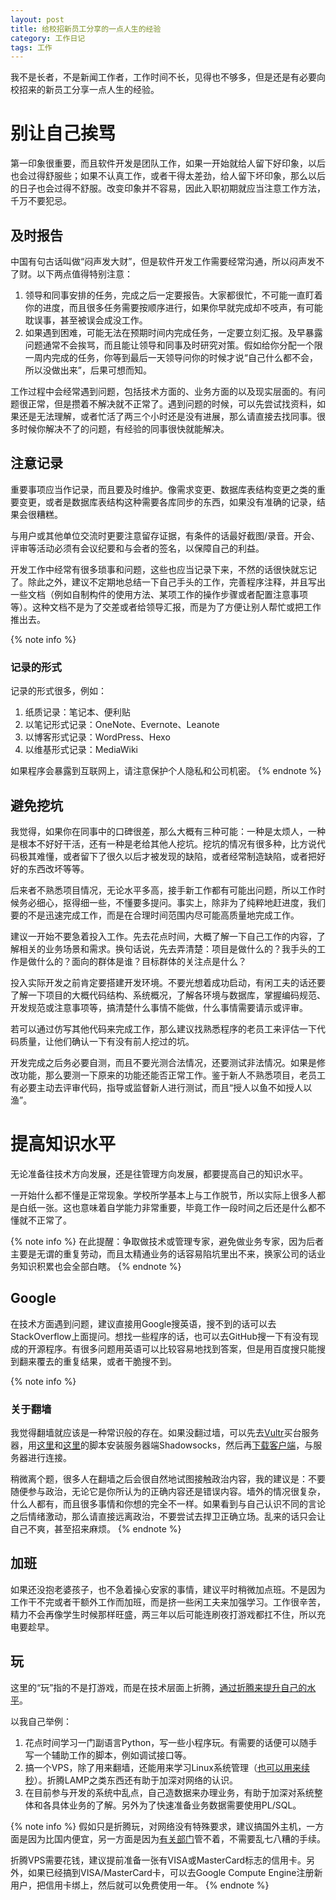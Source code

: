 ```yaml
---
layout: post
title: 给校招新员工分享的一点人生的经验
category: 工作日记
tags: 工作
---
```

我不是长者，不是新闻工作者，工作时间不长，见得也不够多，但是还是有必要向校招来的新员工分享一点人生的经验。
<!-- more -->

# 别让自己挨骂
第一印象很重要，而且软件开发是团队工作，如果一开始就给人留下好印象，以后也会过得舒服些；如果不认真工作，或者干得太差劲，给人留下坏印象，那么以后的日子也会过得不舒服。改变印象并不容易，因此入职初期就应当注意工作方法，千万不要犯忌。

## 及时报告
中国有句古话叫做“闷声发大财”，但是软件开发工作需要经常沟通，所以闷声发不了财。以下两点值得特别注意：
1. 领导和同事安排的任务，完成之后一定要报告。大家都很忙，不可能一直盯着你的进度，而且很多任务需要按顺序进行，如果你早就完成却不吱声，有可能耽误事，甚至被误会成没工作。
2. 如果遇到困难，可能无法在预期时间内完成任务，一定要立刻汇报。及早暴露问题通常不会挨骂，而且能让领导和同事及时研究对策。假如给你分配一个限一周内完成的任务，你等到最后一天领导问你的时候才说“自己什么都不会，所以没做出来”，后果可想而知。

工作过程中会经常遇到问题，包括技术方面的、业务方面的以及现实层面的。有问题很正常，但是攒着不解决就不正常了。遇到问题的时候，可以先尝试找资料，如果还是无法理解，或者忙活了两三个小时还是没有进展，那么请直接去找同事。很多时候你解决不了的问题，有经验的同事很快就能解决。

## 注意记录
重要事项应当作记录，而且要及时维护。像需求变更、数据库表结构变更之类的重要变更，或者是数据库表结构这种需要各库同步的东西，如果没有准确的记录，结果会很糟糕。

与用户或其他单位交流时更要注意留存证据，有条件的话最好截图/录音。开会、评审等活动必须有会议纪要和与会者的签名，以保障自己的利益。

开发工作中经常有很多琐事和问题，这些也应当记录下来，不然的话很快就忘记了。除此之外，建议不定期地总结一下自己手头的工作，完善程序注释，并且写出一些文档（例如自制构件的使用方法、某项工作的操作步骤或者配置注意事项等）。这种文档不是为了交差或者给领导汇报，而是为了方便让别人帮忙或把工作推出去。

{% note info %}
### 记录的形式 
记录的形式很多，例如：

1. 纸质记录：笔记本、便利贴
2. 以笔记形式记录：OneNote、Evernote、Leanote
3. 以博客形式记录：WordPress、Hexo
4. 以维基形式记录：MediaWiki

如果程序会暴露到互联网上，请注意保护个人隐私和公司机密。
{% endnote %}

## 避免挖坑
我觉得，如果你在同事中的口碑很差，那么大概有三种可能：一种是太烦人，一种是根本不好好干活，还有一种是老给其他人挖坑。挖坑的情况有很多种，比方说代码极其难懂，或者留下了很久以后才被发现的缺陷，或者经常制造缺陷，或者把好好的东西改坏等等。

后来者不熟悉项目情况，无论水平多高，接手新工作都有可能出问题，所以工作时候务必细心，抠得细一些，不懂要多提问。事实上，除非为了纯粹地赶进度，我们要的不是迅速完成工作，而是在合理时间范围内尽可能高质量地完成工作。

建议一开始不要急着投入工作。先去花点时间，大概了解一下自己工作的内容，了解相关的业务场景和需求。换句话说，先去弄清楚：项目是做什么的？我手头的工作是做什么的？面向的群体是谁？目标群体的关注点是什么？

投入实际开发之前肯定要搭建开发环境。不要光想着成功启动，有闲工夫的话还要了解一下项目的大概代码结构、系统概况，了解各环境与数据库，掌握编码规范、开发规范或注意事项等，搞清楚什么事情不能做，什么事情需要请示或评审。

若可以通过仿写其他代码来完成工作，那么建议找熟悉程序的老员工来评估一下代码质量，让他们确认一下有没有前人挖过的坑。

开发完成之后务必要自测，而且不要光测合法情况，还要测试非法情况。如果是修改功能，那么要测一下原来的功能还能否正常工作。鉴于新人不熟悉项目，老员工有必要主动去评审代码，指导或监督新人进行测试，而且“授人以鱼不如授人以渔”。

# 提高知识水平
无论准备往技术方向发展，还是往管理方向发展，都要提高自己的知识水平。

一开始什么都不懂是正常现象。学校所学基本上与工作脱节，所以实际上很多人都是白纸一张。这也意味着自学能力非常重要，毕竟工作一段时间之后还是什么都不懂就不正常了。

{% note info %}
在此提醒：争取做技术或管理专家，避免做业务专家，因为后者主要是无谓的重复劳动，而且太精通业务的话容易陷坑里出不来，换家公司的话业务知识积累也会全部白瞎。
{% endnote %}

## Google
在技术方面遇到问题，建议直接用Google搜英语，搜不到的话可以去StackOverflow上面提问。想找一些程序的话，也可以去GitHub搜一下有没有现成的开源程序。有很多问题用英语可以比较容易地找到答案，但是用百度搜只能搜到翻来覆去的重复结果，或者干脆搜不到。

{% note info %}
### 关于翻墙
我觉得翻墙就应该是一种常识般的存在。如果没翻过墙，可以先去[Vultr](https://vultr.com)买台服务器，用[这里](https://teddysun.com/486.html)和[这里](https://teddysun.com/489.html)的脚本安装服务器端Shadowsocks，然后再[下载客户端](https://github.com/shadowsocks/shadowsocks-windows/releases)，与服务器进行连接。

稍微离个题，很多人在翻墙之后会很自然地试图接触政治内容，我的建议是：不要随便参与政治，无论它是你所认为的正确内容还是错误内容。墙外的情况很复杂，什么人都有，而且很多事情和你想的完全不一样。如果看到与自己认识不同的言论之后情绪激动，那么请直接远离政治，不要尝试去捍卫正确立场。乱来的话只会让自己不爽，甚至招来麻烦。
{% endnote %}

## 加班
如果还没抱老婆孩子，也不急着操心安家的事情，建议平时稍微加点班。不是因为工作干不完或者干额外工作而加班，而是挤一些闲工夫来加强学习。工作很辛苦，精力不会再像学生时候那样旺盛，两三年以后可能连刷夜打游戏都扛不住，所以充电要趁早。

## 玩
这里的“玩”指的不是打游戏，而是在技术层面上折腾，[通过折腾来提升自己的水平](https://program-think.blogspot.com/2017/04/The-Importance-of-Zheteng.html)。

以我自己举例：
1. 花点时间学习一门副语言Python，写一些小程序玩。有需要的话便可以随手写一个辅助工作的脚本，例如调试接口等。
2. 搞一个VPS，除了用来翻墙，还能用来学习Linux系统管理（[也可以用来续秒](/plus1s)）。折腾LAMP之类东西还有助于加深对网络的认识。
3. 在目前参与开发的系统中乱点，自己造数据来办理业务，有助于加深对系统整体和各具体业务的了解。另外为了快速准备业务数据需要使用PL/SQL。

{% note info %}
假如只是折腾玩，对网络没有特殊要求，建议搞国外主机，一方面是因为比国内便宜，另一方面是因为[有关部门](http://cn.uncyclopedia.wikia.com/wiki/%E6%9C%89%E5%85%B3%E9%83%A8%E9%97%A8)管不着，不需要乱七八糟的手续。

折腾VPS需要花钱，建议提前准备一张有VISA或MasterCard标志的信用卡。另外，如果已经搞到VISA/MasterCard卡，可以去Google Compute Engine注册新用户，把信用卡绑上，然后就可以免费使用一年。
{% endnote %}
